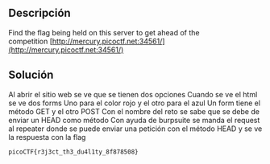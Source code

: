 ## Descripción
Find the flag being held on this server to get ahead of the competition [http://mercury.picoctf.net:34561/](http://mercury.picoctf.net:34561/)

## Solución
Al abrir el sitio web se ve que se tienen dos opciones
Cuando se ve el html se ve dos forms
Uno para el color rojo y el otro para el azul
Un form tiene el método GET y el otro POST
Con el nombre del reto se sabe que se debe de enviar un HEAD como método
Con ayuda de burpsuite se manda el request al repeater donde se puede enviar una petición con el método HEAD y se ve la respuesta con la flag
```
picoCTF{r3j3ct_th3_du4l1ty_8f878508}
```
